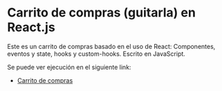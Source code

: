 # Carrito de compras (guitarla) en React.js

Este es un carrito de compras basado en el uso de React: Componentes, eventos y state, hooks y custom-hooks. Escrito en JavaScript.

Se puede ver ejecución en el siguiente link:

- [Carrito de compras](https://guitarla-rzp.netlify.app/)
